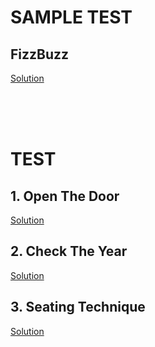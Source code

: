# SAMPLE TEST

## FizzBuzz

<a href = "https://github.com/aaryarajoju/cu-hackerrank/tree/main/Test-2%20(11%20Nov%202020)/Sample%20Test/FizzBuzz">Solution</a>

<br>
<br>
<br>

# TEST

## 1. Open The Door

<a href = "https://github.com/aaryarajoju/cu-hackerrank/blob/main/Test-2%20(11%20Nov%202020)/Test/Q1.%20Open%20the%20Door/">Solution</a>


## 2. Check The Year

<a href = "https://github.com/aaryarajoju/cu-hackerrank/blob/main/Test-2%20(11%20Nov%202020)/Test/Q2.%20Check%20the%20Year/">Solution</a>


## 3. Seating Technique

<a href = "https://github.com/aaryarajoju/cu-hackerrank/blob/main/Test-2%20(11%20Nov%202020)/Test/Q3.%20Seating%20Technique/">Solution</a>